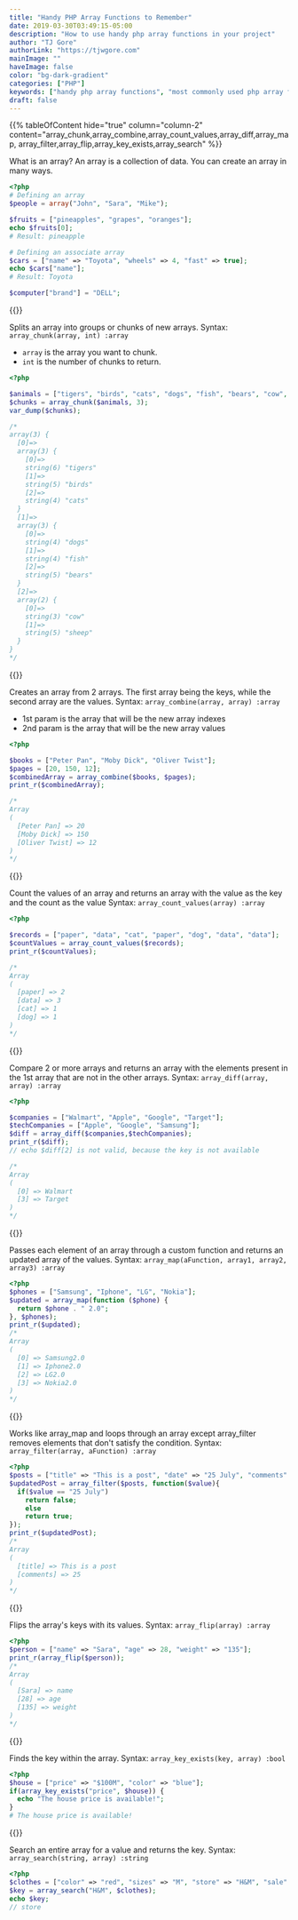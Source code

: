 ```yaml
---
title: "Handy PHP Array Functions to Remember"
date: 2019-03-30T03:49:15-05:00
description: "How to use handy php array functions in your project"
author: "TJ Gore"
authorLink: "https://tjwgore.com"
mainImage: ""
haveImage: false
color: "bg-dark-gradient"
categories: ["PHP"]
keywords: ["handy php array functions", "most commonly used php array functions", "how to use these handy php array function in your project"]
draft: false
---
```


{{% tableOfContent hide="true" column="column-2" content="array_chunk,array_combine,array_count_values,array_diff,array_map, array_filter,array_flip,array_key_exists,array_search" %}}


What is an array? An array is a collection of data. You can create an array in many ways.

<span></span>
```php
<?php
# Defining an array
$people = array("John", "Sara", "Mike");

$fruits = ["pineapples", "grapes", "oranges"];
echo $fruits[0];
# Result: pineapple

# Defining an associate array
$cars = ["name" => "Toyota", "wheels" => 4, "fast" => true];
echo $cars["name"];
# Result: Toyota

$computer["brand"] = "DELL";
``` 

{{<contentTitle title="array_chunk">}}

Splits an array into groups or chunks of new arrays.
Syntax:
`array_chunk(array, int) :array` 

- `array` is the array you want to chunk. 
- `int` is the number of chunks to return.

<span></span>
```php
<?php

$animals = ["tigers", "birds", "cats", "dogs", "fish", "bears", "cow", "sheep"];
$chunks = array_chunk($animals, 3);
var_dump($chunks);

/*
array(3) {
  [0]=>
  array(3) {
    [0]=>
    string(6) "tigers"
    [1]=>
    string(5) "birds"
    [2]=>
    string(4) "cats"
  }
  [1]=>
  array(3) {
    [0]=>
    string(4) "dogs"
    [1]=>
    string(4) "fish"
    [2]=>
    string(5) "bears"
  }
  [2]=>
  array(2) {
    [0]=>
    string(3) "cow"
    [1]=>
    string(5) "sheep"
  }
}
*/
```

{{<contentTitle title="array_combine">}}

Creates an array from 2 arrays. The first array being the keys, while the second array are the values.
Syntax: `array_combine(array, array) :array`

- 1st param is the array that will be the new array indexes
- 2nd param is the array that will be the new array values

<span></span>
```php
<?php

$books = ["Peter Pan", "Moby Dick", "Oliver Twist"];
$pages = [20, 150, 12];
$combinedArray = array_combine($books, $pages);
print_r($combinedArray);

/*
Array
(
  [Peter Pan] => 20
  [Moby Dick] => 150
  [Oliver Twist] => 12
)
*/
```

{{<contentTitle title="array_count_values">}}

Count the values of an array and returns an array with the value as the key and the count as the value
Syntax: `array_count_values(array) :array`

<span></span>
```php
<?php

$records = ["paper", "data", "cat", "paper", "dog", "data", "data"];
$countValues = array_count_values($records);
print_r($countValues);

/*
Array
(
  [paper] => 2
  [data] => 3
  [cat] => 1
  [dog] => 1
)
*/
```

{{<contentTitle title="array_diff">}}

Compare 2 or more arrays and returns an array with the elements present in the 1st array that are not in the other arrays.
Syntax: `array_diff(array, array) :array`

<span></span>
```php
<?php

$companies = ["Walmart", "Apple", "Google", "Target"];
$techCompanies = ["Apple", "Google", "Samsung"];
$diff = array_diff($companies,$techCompanies);
print_r($diff);
// echo $diff[2] is not valid, because the key is not available

/*
Array
(
  [0] => Walmart
  [3] => Target
)
*/
```

{{<contentTitle title="array_map">}}

Passes each element of an array through a custom function and returns an updated array of the values.
Syntax: `array_map(aFunction, array1, array2, array3) :array`

<span></span>
```php
<?php
$phones = ["Samsung", "Iphone", "LG", "Nokia"];
$updated = array_map(function ($phone) {
  return $phone . " 2.0";
}, $phones);
print_r($updated);
/*
Array
(
  [0] => Samsung2.0
  [1] => Iphone2.0
  [2] => LG2.0
  [3] => Nokia2.0
)
*/
```
{{<contentTitle title="array_filter">}}

Works like array_map and loops through an array except array_filter removes elements that don't satisfy the condition.
Syntax: `array_filter(array, aFunction) :array`

<span></span>
```php
<?php
$posts = ["title" => "This is a post", "date" => "25 July", "comments" => "25"];
$updatedPost = array_filter($posts, function($value){
  if($value == "25 July")
    return false;
    else
    return true;
});
print_r($updatedPost);
/*
Array
(
  [title] => This is a post
  [comments] => 25
)
*/
```

{{<contentTitle title="array_flip">}}

Flips the array's keys with its values.
Syntax: `array_flip(array) :array`

<span></span>
```php
<?php
$person = ["name" => "Sara", "age" => 28, "weight" => "135"];
print_r(array_flip($person));
/*
Array
(
  [Sara] => name
  [28] => age
  [135] => weight
)
*/
```

{{<contentTitle title="array_key_exists">}}

Finds the key within the array. Syntax: `array_key_exists(key, array) :bool`

<span></span>
```php
<?php
$house = ["price" => "$100M", "color" => "blue"];
if(array_key_exists("price", $house)) {
  echo "The house price is available!";
}
# The house price is available!
```

{{<contentTitle title="array_search">}}

Search an entire array for a value and returns the key.
Syntax: `array_search(string, array) :string`

<span></span>
```php
<?php
$clothes = ["color" => "red", "sizes" => "M", "store" => "H&M", "sale" => true];
$key = array_search("H&M", $clothes);
echo $key;
// store
```
